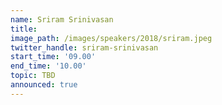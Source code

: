 ```yaml
---
name: Sriram Srinivasan
title:
image_path: /images/speakers/2018/sriram.jpeg
twitter_handle: sriram-srinivasan
start_time: '09.00'
end_time: '10.00'
topic: TBD
announced: true
---
```

